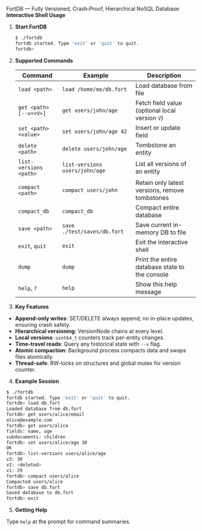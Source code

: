 FortDB — Fully Versioned, Crash‑Proof, Hierarchical NoSQL Database
**Interactive Shell Usage**

1. **Start FortDB**

   ```bash
   $ ./fortdb
   fortdb started. Type 'exit' or 'quit' to quit.
   fortdb>
   ```

2. **Supported Commands**

   | Command                | Example                        | Description                                    |
   | ---------------------- | ------------------------------ | ---------------------------------------------- |
   | `load <path>`          | `load /home/me/db.fort`        | Load database from file                        |
   | `get <path> [--v=<V>]` | `get users/john/age`           | Fetch field value (optional local version `V`) |
   | `set <path> <value>`   | `set users/john/age 42`        | Insert or update field                         |
   | `delete <path>`        | `delete users/john/age`        | Tombstone an entity                            |
   | `list-versions <path>` | `list-versions users/john/age` | List all versions of an entity                 |
   | `compact <path>`       | `compact users/john`           | Retain only latest versions, remove tombstones |
   | `compact_db`           | `compact_db`                   | Compact entire database                        |
   | `save <path>`          | `save ./test/saves/db.fort`    | Save current in-memory DB to file              |
   | `exit`, `quit`         | `exit`                         | Exit the interactive shell                     |
   | `dump`                 | `dump`                         | Print the entire database state to the console |
   | `help`, `?`            | `help`                         | Show this help message                         |

3. **Key Features**

* **Append-only writes**: SET/DELETE always append; no in-place updates, ensuring crash safety.
* **Hierarchical versioning**: VersionNode chains at every level.
* **Local versions**: `uint64_t` counters track per-entity changes.
* **Time-travel reads**: Query any historical state with `--v` flag.
* **Atomic compaction**: Background process compacts data and swaps files atomically.
* **Thread-safe**: RW-locks on structures and global mutex for version counter.

4. **Example Session**

```bash
$ ./fortdb
fortdb started. Type 'exit' or 'quit' to quit.
fortdb> load db.fort
Loaded database from db.fort
fortdb> get users/alice/email
alice@example.com
fortdb> get users/alice 
fields: name, age
subdocuments: children
fortdb> set users/alice/age 30
OK
fortdb> list-versions users/alice/age
v3: 30
v2: <deleted>
v1: 29
fortdb> compact users/alice
Compacted users/alice
fortdb> save db.fort
Saved database to db.fort
fortdb> exit
```

5. **Getting Help**

Type `help` at the prompt for command summaries.

